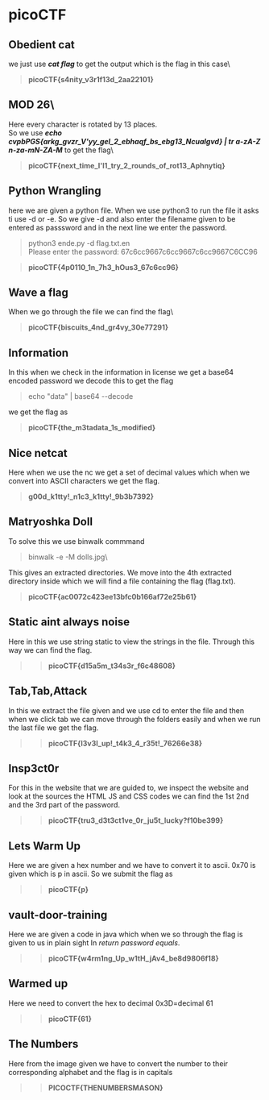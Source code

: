 # picoCTF
## Obedient cat
we just use ***cat flag*** to get the output which is the flag in this case\
>**picoCTF{s4nity_v3r1f13d_2aa22101}**
## MOD 26\
Here every character is rotated by 13 places.\
So we use ***echo cvpbPGS{arkg_gvzr_V'yy_gel_2_ebhaqf_bs_ebg13_Ncualgvd} | tr a-zA-Z n-za-mN-ZA-M*** to get the flag\
>**picoCTF{next_time_I'l1_try_2_rounds_of_rot13_Aphnytiq}**
## Python Wrangling
here we are given a python file. When we use python3 to run the file it asks ti use -d or -e. So we give -d and also enter the filename given to be entered as passsword and in the next line we enter
the password.
>python3 ende.py -d flag.txt.en\
Please enter the password: 67c6cc9667c6cc9667c6cc9667C6CC96

>**picoCTF{4p0110_1n_7h3_hOus3_67c6cc96}** 
## Wave a flag
When we go through the file we can find the flag\
>**picoCTF{biscuits_4nd_gr4vy_30e77291}**

## Information
In this when we check in the information in license we get a base64 encoded password we decode this to get the flag
>echo "data" | base64 --decode

we get the flag as
>**picoCTF{the_m3tadata_1s_modified}**
## Nice netcat
Here when we use the nc we get a set of decimal values which when we convert into ASCII characters we get the flag.
>**g00d_k1tty!_n1c3_k1tty!_9b3b7392}**
## Matryoshka Doll
To solve this we use binwalk commmand 
>binwalk -e -M dolls.jpg\

This gives an extracted directories. We move into the 4th extracted directory inside which we will find a file containing the flag (flag.txt).
>**picoCTF{ac0072c423ee13bfc0b166af72e25b61}**

## Static aint always noise
Here in this we use string static to view the strings in the file. Through this way we can find the flag.
>>**picoCTF{d15a5m_t34s3r_f6c48608}**
## Tab,Tab,Attack
In this we extract the file given and we use cd to enter the file and then when we click tab we can move through the folders easily and when we run the last file we get the flag.
>> **picoCTF{l3v3l_up!_t4k3_4_r35t!_76266e38}**
## Insp3ct0r
For this in the website that we are guided to, we inspect the website and look at the sources the HTML JS and CSS codes we can find the 1st 2nd and the 3rd part of the password.
>> **picoCTF{tru3_d3t3ct1ve_0r_ju5t_lucky?f10be399}**
## Lets Warm Up
Here we are given a hex number and we have to convert it to ascii. 0x70 is given which is p in ascii. So we submit the flag as
>> **picoCTF{p}**
## vault-door-training
Here we are given a code in java which when we so through the flag is given to us in plain sight In *return password equals*.
>> **picoCTF{w4rm1ng_Up_w1tH_jAv4_be8d9806f18}**
## Warmed up
Here we need to convert the hex to decimal 0x3D=decimal 61
>> **picoCTF{61}**
## The Numbers
Here from the image given we have to convert the number to their corresponding alphabet and the flag is in capitals
>> **PICOCTF{THENUMBERSMASON}**
